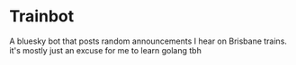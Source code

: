 # Trainbot

A bluesky bot that posts random announcements I hear on Brisbane trains. it's mostly just an excuse for me to learn golang tbh

